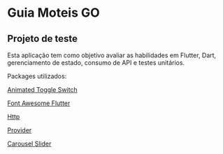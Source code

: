 # Guia Moteis GO

## Projeto de teste

Esta aplicação tem como objetivo avaliar as habilidades em Flutter, Dart, gerenciamento de estado, consumo de API e testes unitários. 

Packages utilizados:

[Animated Toggle Switch](https://pub.dev/packages/animated_toggle_switch)

[Font Awesome Flutter](https://pub.dev/packages/font_awesome_flutter)

[Http](https://pub.dev/packages/http)

[Provider](https://pub.dev/packages/provider)

[Carousel Slider](https://pub.dev/packages/carousel_slider)